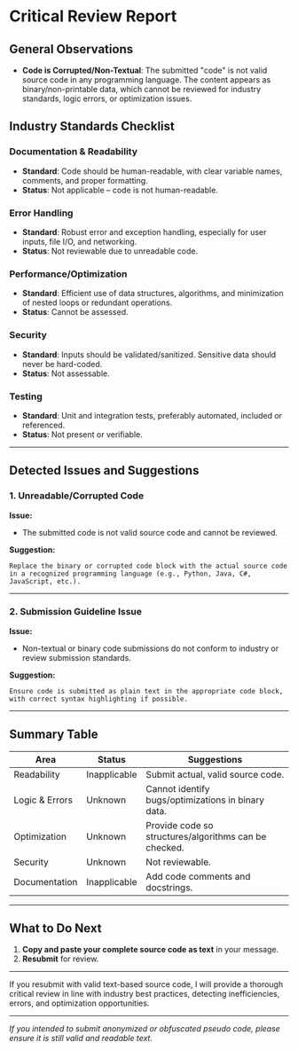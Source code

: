 # Critical Review Report

## General Observations

- **Code is Corrupted/Non-Textual**: The submitted "code" is not valid source code in any programming language. The content appears as binary/non-printable data, which cannot be reviewed for industry standards, logic errors, or optimization issues.

## Industry Standards Checklist

### Documentation & Readability
- **Standard**: Code should be human-readable, with clear variable names, comments, and proper formatting.
- **Status**: Not applicable – code is not human-readable.

### Error Handling
- **Standard**: Robust error and exception handling, especially for user inputs, file I/O, and networking.
- **Status**: Not reviewable due to unreadable code.

### Performance/Optimization
- **Standard**: Efficient use of data structures, algorithms, and minimization of nested loops or redundant operations.
- **Status**: Cannot be assessed.

### Security
- **Standard**: Inputs should be validated/sanitized. Sensitive data should never be hard-coded.
- **Status**: Not assessable.

### Testing
- **Standard**: Unit and integration tests, preferably automated, included or referenced.
- **Status**: Not present or verifiable.

---

## Detected Issues and Suggestions

### 1. **Unreadable/Corrupted Code**

**Issue:**  
- The submitted code is not valid source code and cannot be reviewed.

**Suggestion:**  
```plaintext
Replace the binary or corrupted code block with the actual source code in a recognized programming language (e.g., Python, Java, C#, JavaScript, etc.).
```

---

### 2. **Submission Guideline Issue**

**Issue:**  
- Non-textual or binary code submissions do not conform to industry or review submission standards.

**Suggestion:**  
```plaintext
Ensure code is submitted as plain text in the appropriate code block, with correct syntax highlighting if possible.
```

---

## Summary Table

| Area            | Status      | Suggestions                                          |
|-----------------|------------|------------------------------------------------------|
| Readability     | Inapplicable| Submit actual, valid source code.                    |
| Logic & Errors  | Unknown     | Cannot identify bugs/optimizations in binary data.   |
| Optimization    | Unknown     | Provide code so structures/algorithms can be checked.|
| Security        | Unknown     | Not reviewable.                                      |
| Documentation   | Inapplicable| Add code comments and docstrings.                    | 

---

## What to Do Next

1. **Copy and paste your complete source code as text** in your message.
2. **Resubmit** for review.

---

If you resubmit with valid text-based source code, I will provide a thorough critical review in line with industry best practices, detecting inefficiencies, errors, and optimization opportunities.

---

*If you intended to submit anonymized or obfuscated pseudo code, please ensure it is still valid and readable text.*